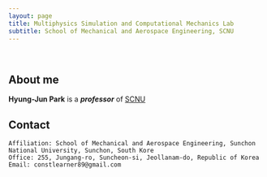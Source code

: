 ```yaml
---
layout: page
title: Multiphysics Simulation and Computational Mechanics Lab
subtitle: School of Mechanical and Aerospace Engineering, SCNU
---
```


<br/>

## About me

**Hyung-Jun Park** is a **_professor_** of [SCNU](https://www.scnu.ac.kr/SCNU/main.do?introChk=Y)

## Contact

```
Affiliation: School of Mechanical and Aerospace Engineering, Sunchon National University, Sunchon, South Kore
Office: 255, Jungang-ro, Suncheon-si, Jeollanam-do, Republic of Korea
Email: constlearner89@gmail.com
```
